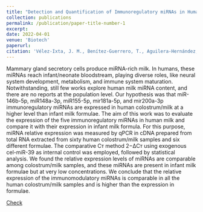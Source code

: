 ```yaml
---
title: "Detection and Quantification of Immunoregulatory miRNAs in Human Milk and Infant Milk Formula "
collection: publications
permalink: /publication/paper-title-number-1
excerpt: 
date: 2022-04-01
venue: 'Biotech'
paperurl:
citation: 'Vélez-Ixta, J. M., Benítez-Guerrero, T., Aguilera-Hernández, A., Martínez-Corona, H., Corona-Cervantes, K., Juárez-Castelán, C. J., Rangel-Calvillo, M. N., & García-Mena, J. (2022). Detection and Quantification of Immunoregulatory miRNAs in Human Milk and Infant Milk Formula. Biotech (Basel (Switzerland)), 11(2), 11. https://doi.org/10.3390/biotech11020011'
---
```


Mammary gland secretory cells produce miRNA-rich milk. In humans, these miRNAs reach infant/neonate bloodstream, playing diverse roles, like neural system development, metabolism, and immune system maturation. Notwithstanding, still few works explore human milk miRNA content, and there are no reports at the population level. Our hypothesis was that miR-146b-5p, miR148a-3p, miR155-5p, mir181a-5p, and mir200a-3p immunoregulatory miRNAs are expressed in human colostrum/milk at a higher level than infant milk formulae. The aim of this work was to evaluate the expression of the five immunoregulatory miRNAs in human milk and compare it with their expression in infant milk formula. For this purpose, miRNA relative expression was measured by qPCR in cDNA prepared from total RNA extracted from sixty human colostrum/milk samples and six different formulae. The comparative Cт method 2−ΔCт using exogenous cel-miR-39 as internal control was employed, followed by statistical analysis. We found the relative expression levels of miRNAs are comparable among colostrum/milk samples, and these miRNAs are present in infant milk formulae but at very low concentrations. We conclude that the relative expression of the immunomodulatory miRNAs is comparable in all the human colostrum/milk samples and is higher than the expression in formulae.

[Check](https://www.ncbi.nlm.nih.gov/pmc/articles/PMC9264398/)

